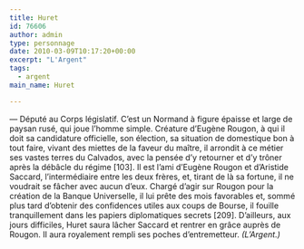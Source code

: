 ```yaml
---
title: Huret
id: 76606
author: admin
type: personnage
date: 2010-03-09T10:17:20+00:00
excerpt: "L'Argent"
tags:
  - argent
main_name: Huret

---
```

— Député au Corps législatif. C&rsquo;est un Normand à figure épaisse et large de paysan rusé, qui joue l&rsquo;homme simple. Créature d&rsquo;Eugène Rougon, à qui il doit sa candidature officielle, son élection, sa situation de domestique bon à tout faire, vivant des miettes de la faveur du maître, il arrondit à ce métier ses vastes terres du Calvados, avec la pensée d&rsquo;y retourner et d&rsquo;y trôner après la débâcle du régime [103]. Il est l&rsquo;ami d&rsquo;Eugène Rougon et d&rsquo;Aristide Saccard, l&rsquo;intermédiaire entre les deux frères, et, tirant de là sa fortune, il ne voudrait se fâcher avec aucun d&rsquo;eux. Chargé d&rsquo;agir sur Rougon pour la création de la Banque Universelle, il lui prête des mois favorables et, sommé plus tard d&rsquo;obtenir des confidences utiles aux coups de Bourse, il fouille tranquillement dans les papiers diplomatiques secrets [209]. D&rsquo;ailleurs, aux jours difficiles, Huret saura lâcher Saccard et rentrer en grâce auprès de Rougon. II aura royalement rempli ses poches d&rsquo;entremetteur. _(L&rsquo;Argent.)_